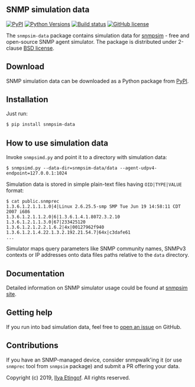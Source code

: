 
SNMP simulation data
--------------------
[![PyPI](https://img.shields.io/pypi/v/snmpsim-data.svg?maxAge=2592000)](https://pypi.org/project/snmpsim-data/)
[![Python Versions](https://img.shields.io/pypi/pyversions/snmpsim-data.svg)](https://pypi.org/project/snmpsim-data/)
[![Build status](https://travis-ci.org/etingof/snmpsim-data.svg?branch=master)](https://travis-ci.org/etingof/snmpsim-data)
[![GitHub license](https://img.shields.io/badge/license-BSD-blue.svg)](https://raw.githubusercontent.com/etingof/snmpsim-data/master/LICENSE.txt)

The `snmpsim-data` package contains simulation data for
[snmpsim](http://snmplabs.com/snmpsim) - free and open-source SNMP agent simulator.
The package is distributed under 2-clause
[BSD license](http://snmplabs.com/snmpsim/license.html).

Download
--------

SNMP simulation data can be downloaded as a Python package from
[PyPI](https://pypi.org/project/snmpsim-data/).

Installation
------------

Just run:

```bash
$ pip install snmpsim-data
```

How to use simulation data
--------------------------

Invoke `snmpsimd.py` and point it to a directory with simulation data:

```
$ snmpsimd.py --data-dir=snmpsim-data/data --agent-udpv4-endpoint=127.0.0.1:1024
```

Simulation data is stored in simple plain-text files having `OID|TYPE|VALUE`
format:

```
$ cat public.snmprec
1.3.6.1.2.1.1.1.0|4|Linux 2.6.25.5-smp SMP Tue Jun 19 14:58:11 CDT 2007 i686
1.3.6.1.2.1.1.2.0|6|1.3.6.1.4.1.8072.3.2.10
1.3.6.1.2.1.1.3.0|67|233425120
1.3.6.1.2.1.2.2.1.6.2|4x|00127962f940
1.3.6.1.2.1.4.22.1.3.2.192.21.54.7|64x|c3dafe61
...
```

Simulator maps query parameters like SNMP community names, SNMPv3 contexts or
IP addresses onto data files paths relative to the `data` directory.

Documentation
-------------

Detailed information on SNMP simulator usage could be found at
[snmpsim site](http://snmplabs.com/snmpsim/).

Getting help
------------

If you run into bad simulation data, feel free to
[open an issue](https://github.com/etingof/snmpsim-data/issues) on GitHub.

Contributions
-------------

If you have an SNMP-managed device, consider snmpwalk'ing it (or use `snmprec` tool
from `snmpsim` package) and submit a PR offering your data.

Copyright (c) 2019, [Ilya Etingof](mailto:etingof@gmail.com). All rights reserved.

